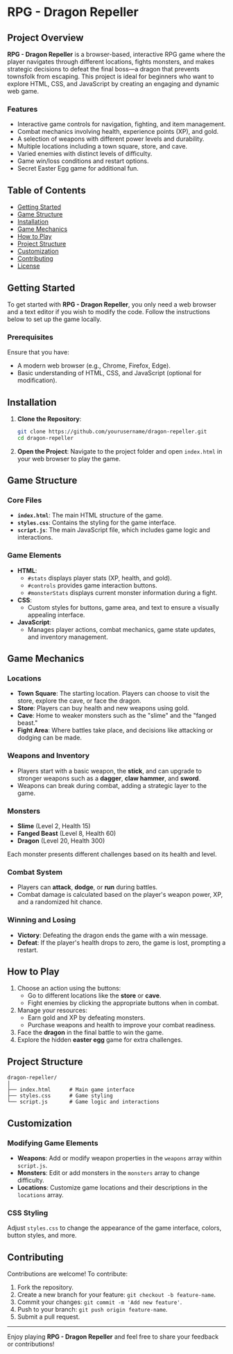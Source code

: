 # RPG - Dragon Repeller

## Project Overview

**RPG - Dragon Repeller** is a browser-based, interactive RPG game where the player navigates through different locations, fights monsters, and makes strategic decisions to defeat the final boss—a dragon that prevents townsfolk from escaping. This project is ideal for beginners who want to explore HTML, CSS, and JavaScript by creating an engaging and dynamic web game.

### Features

- Interactive game controls for navigation, fighting, and item management.
- Combat mechanics involving health, experience points (XP), and gold.
- A selection of weapons with different power levels and durability.
- Multiple locations including a town square, store, and cave.
- Varied enemies with distinct levels of difficulty.
- Game win/loss conditions and restart options.
- Secret Easter Egg game for additional fun.

## Table of Contents

- [Getting Started](#getting-started)
- [Game Structure](#game-structure)
- [Installation](#installation)
- [Game Mechanics](#game-mechanics)
- [How to Play](#how-to-play)
- [Project Structure](#project-structure)
- [Customization](#customization)
- [Contributing](#contributing)
- [License](#license)

## Getting Started

To get started with **RPG - Dragon Repeller**, you only need a web browser and a text editor if you wish to modify the code. Follow the instructions below to set up the game locally.

### Prerequisites

Ensure that you have:
- A modern web browser (e.g., Chrome, Firefox, Edge).
- Basic understanding of HTML, CSS, and JavaScript (optional for modification).

## Installation

1. **Clone the Repository**:
   ```bash
   git clone https://github.com/yourusername/dragon-repeller.git
   cd dragon-repeller
   ```

2. **Open the Project**:
   Navigate to the project folder and open `index.html` in your web browser to play the game.

## Game Structure

### Core Files

- **`index.html`**: The main HTML structure of the game.
- **`styles.css`**: Contains the styling for the game interface.
- **`script.js`**: The main JavaScript file, which includes game logic and interactions.

### Game Elements

- **HTML**:
  - `#stats` displays player stats (XP, health, and gold).
  - `#controls` provides game interaction buttons.
  - `#monsterStats` displays current monster information during a fight.
- **CSS**:
  - Custom styles for buttons, game area, and text to ensure a visually appealing interface.
- **JavaScript**:
  - Manages player actions, combat mechanics, game state updates, and inventory management.

## Game Mechanics

### Locations

- **Town Square**: The starting location. Players can choose to visit the store, explore the cave, or face the dragon.
- **Store**: Players can buy health and new weapons using gold.
- **Cave**: Home to weaker monsters such as the "slime" and the "fanged beast."
- **Fight Area**: Where battles take place, and decisions like attacking or dodging can be made.

### Weapons and Inventory

- Players start with a basic weapon, the **stick**, and can upgrade to stronger weapons such as a **dagger**, **claw hammer**, and **sword**.
- Weapons can break during combat, adding a strategic layer to the game.

### Monsters

- **Slime** (Level 2, Health 15)
- **Fanged Beast** (Level 8, Health 60)
- **Dragon** (Level 20, Health 300)

Each monster presents different challenges based on its health and level.

### Combat System

- Players can **attack**, **dodge**, or **run** during battles.
- Combat damage is calculated based on the player's weapon power, XP, and a randomized hit chance.

### Winning and Losing

- **Victory**: Defeating the dragon ends the game with a win message.
- **Defeat**: If the player's health drops to zero, the game is lost, prompting a restart.

## How to Play

1. Choose an action using the buttons:
   - Go to different locations like the **store** or **cave**.
   - Fight enemies by clicking the appropriate buttons when in combat.
2. Manage your resources:
   - Earn gold and XP by defeating monsters.
   - Purchase weapons and health to improve your combat readiness.
3. Face the **dragon** in the final battle to win the game.
4. Explore the hidden **easter egg** game for extra challenges.

## Project Structure

```plaintext
dragon-repeller/
│
├── index.html      # Main game interface
├── styles.css      # Game styling
└── script.js       # Game logic and interactions
```

## Customization

### Modifying Game Elements

- **Weapons**: Add or modify weapon properties in the `weapons` array within `script.js`.
- **Monsters**: Edit or add monsters in the `monsters` array to change difficulty.
- **Locations**: Customize game locations and their descriptions in the `locations` array.

### CSS Styling

Adjust `styles.css` to change the appearance of the game interface, colors, button styles, and more.

## Contributing

Contributions are welcome! To contribute:

1. Fork the repository.
2. Create a new branch for your feature: `git checkout -b feature-name`.
3. Commit your changes: `git commit -m 'Add new feature'`.
4. Push to your branch: `git push origin feature-name`.
5. Submit a pull request.


---

Enjoy playing **RPG - Dragon Repeller** and feel free to share your feedback or contributions!
